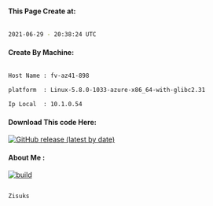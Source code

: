 
   
#### This Page Create at:

```bash

2021-06-29 - 20:38:24 UTC

```

#### Create By Machine:

```bash

Host Name : fv-az41-898

platform  : Linux-5.8.0-1033-azure-x86_64-with-glibc2.31

Ip Local  : 10.1.0.54

```

#### Download This code Here:

[![GitHub release (latest by date)](https://img.shields.io/github/v/release/Zisuks/Jar-Build?style=for-the-badge&label=Download)](https://github.com/Zisuks/Jar-Build/releases) 

</p> 

#### About Me :

[![build](https://github.com/Zisuks/Jar-Build/actions/workflows/build.yml/badge.svg)](https://github.com/Zisuks/Jar-Build/actions/workflows/build.yml)

```bash

Zisuks

```

